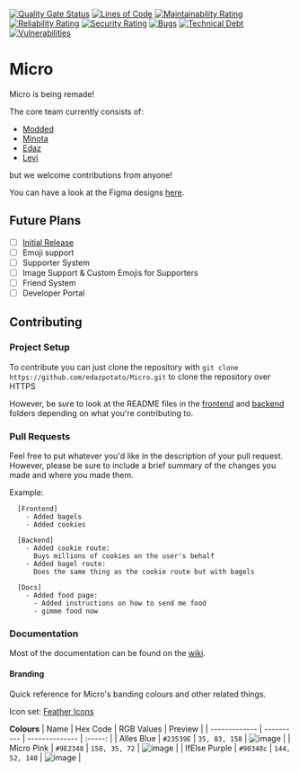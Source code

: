 [![Quality Gate Status](https://sonarcloud.io/api/project_badges/measure?project=edazpotato_Micro&metric=alert_status)](https://sonarcloud.io/dashboard?id=edazpotato_Micro)
[![Lines of Code](https://sonarcloud.io/api/project_badges/measure?project=edazpotato_Micro&metric=ncloc)](https://sonarcloud.io/dashboard?id=edazpotato_Micro) [![Maintainability Rating](https://sonarcloud.io/api/project_badges/measure?project=edazpotato_Micro&metric=sqale_rating)](https://sonarcloud.io/dashboard?id=edazpotato_Micro) [![Reliability Rating](https://sonarcloud.io/api/project_badges/measure?project=edazpotato_Micro&metric=reliability_rating)](https://sonarcloud.io/dashboard?id=edazpotato_Micro) [![Security Rating](https://sonarcloud.io/api/project_badges/measure?project=edazpotato_Micro&metric=security_rating)](https://sonarcloud.io/dashboard?id=edazpotato_Micro) [![Bugs](https://sonarcloud.io/api/project_badges/measure?project=edazpotato_Micro&metric=bugs)](https://sonarcloud.io/dashboard?id=edazpotato_Micro) [![Technical Debt](https://sonarcloud.io/api/project_badges/measure?project=edazpotato_Micro&metric=sqale_index)](https://sonarcloud.io/dashboard?id=edazpotato_Micro) [![Vulnerabilities](https://sonarcloud.io/api/project_badges/measure?project=edazpotato_Micro&metric=vulnerabilities)](https://sonarcloud.io/dashboard?id=edazpotato_Micro)

# Micro

Micro is being remade!

The core team currently consists of:

-   [Modded](https://github.com/TheModdedChicken)
-   [Minota](https://github.com/xMinota)
-   [Edaz](https://github.com/edazpotato)
-   [Levi](https://github.com/lerichardson)

but we welcome contributions from anyone!

You can have a look at the Figma designs [here](https://www.figma.com/file/JElZBj1O6KFYTBAfu4zx75/Micro?node-id=0%3A1).

## Future Plans

-   [ ] [Initial Release](https://github.com/edazpotato/Micro/projects/1)
-   [ ] Emoji support
-   [ ] Supporter System
-   [ ] Image Support & Custom Emojis for Supporters
-   [ ] Friend System
-   [ ] Developer Portal

## Contributing

### Project Setup

To contribute you can just clone the repository with `git clone https://github.com/edazpotato/Micro.git` to clone the repository over HTTPS

However, be sure to look at the README files in the [frontend](./frontend/) and [backend](./backend/) folders depending on what you're contributing to.

### Pull Requests

Feel free to put whatever you'd like in the description of your pull request.
However, please be sure to include a brief summary of the changes you made and where you made them.

Example:

```
  [Frontend]
    - Added bagels
    - Added cookies

  [Backend]
    - Added cookie route:
      Buys millions of cookies on the user's behalf
    - Added bagel route:
      Does the same thing as the cookie route but with bagels

  [Docs]
    - Added food page:
      - Added instructions on how to send me food
      - gimme food now
```

### Documentation

Most of the documentation can be found on the [wiki](https://github.com/edazpotato/Micro/wiki).

#### Branding

Quick reference for Micro's banding colours and other related things.

Icon set: [Feather Icons](https://github.com/feathericons/feather)

**Colours**
| Name | Hex Code | RGB Values | Preview |
| ------------- | ---------- | -------------- | :-----: |
| Alles Blue | `#23539E` | `35, 83, 158` | ![image](https://user-images.githubusercontent.com/46797041/135750178-6662305f-54b4-43c6-ae69-7105e8984bfa.png) |
| Micro Pink | `#9E2348` | `158, 35, 72` | ![image](https://user-images.githubusercontent.com/46797041/135750200-d47de455-b454-4e1d-ae15-c25c7d9f55e7.png) |
| IfElse Purple | `#90348c` | `144, 52, 140` | ![image](https://user-images.githubusercontent.com/46797041/135750211-02dcfe02-0bfc-4d11-8361-f6e7521080d3.png) |
